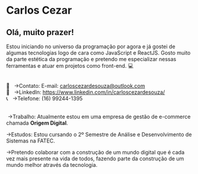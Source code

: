 # Carlos Cezar

## Olá, muito prazer!

Estou iniciando no universo da programação por agora e já gostei de algumas 
tecnologias logo de cara como JavaScript e ReactJS. Gosto muito da parte 
estética da programação e pretendo me especializar nessas ferramentas e 
atuar em projetos como front-end. :computer:

<br/> :email: &nbsp; ->Contato:  E-mail: carloscezardesouza@outlook.com
<br/> :link: &nbsp; ->LinkedIn: https://www.linkedin.com/in/carloscezardesouza/
<br/> :telephone_receiver: &nbsp; ->Telefone: (16) 99244-1395
            
<br/> &nbsp;->Trabalho: Atualmente estou em uma empresa de gestão de e-commerce 
chamada **Origem Digital**.

->Estudos: Estou cursando o 2º Semestre de Análise e Desenvolvimento de Sistemas na FATEC.

->Pretendo colaborar com a construção de um mundo digital que é cada vez mais presente na 
vida de todos, fazendo parte da construção de um mundo melhor através da tecnologia.

